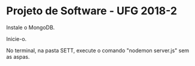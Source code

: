 # Projeto de Software - UFG 2018-2

Instale o MongoDB.

Inicie-o.

No terminal, na pasta SETT, execute o comando "nodemon server.js" sem as aspas.